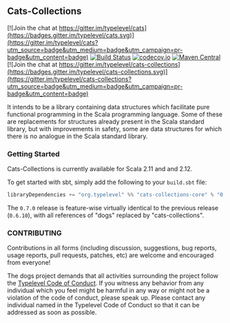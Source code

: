 ## Cats-Collections

[![Join the chat at https://gitter.im/typelevel/cats](https://badges.gitter.im/typelevel/cats.svg)](https://gitter.im/typelevel/cats?utm_source=badge&utm_medium=badge&utm_campaign=pr-badge&utm_content=badge)
[![Build Status](https://api.travis-ci.org/typelevel/cats-collections.png)](https://travis-ci.org/typelevel/cats-collections)
[![codecov.io](http://codecov.io/github/typelevel/cats-collections/coverage.svg?branch=master)](http://codecov.io/github/typelevel/cats-collections?branch=master)
[![Maven Central](https://img.shields.io/maven-central/v/org.typelevel/cats-collections-core_2.12.svg)](https://maven-badges.herokuapp.com/maven-central/org.typelevel/cats-collections-core_2.12) [![Join the chat at https://gitter.im/typelevel/cats-collections](https://badges.gitter.im/typelevel/cats-collections.svg)](https://gitter.im/typelevel/cats-collections?utm_source=badge&utm_medium=badge&utm_campaign=pr-badge&utm_content=badge)

It intends to be a library containing data structures which facilitate pure functional programming in the Scala programming language. Some of these are replacements for structures already present in the Scala standard library, but with improvements in safety, some are data structures for which there is no analogue in the Scala standard library.

### Getting Started

Cats-Collections is currently available for Scala 2.11 and and 2.12.

To get started with sbt, simply add the following to your `build.sbt` file:

```scala
libraryDependencies += "org.typelevel" %% "cats-collections-core" % "0.7.0"
```

The `0.7.0` release is feature-wise virtually identical to the previous release (`0.6.10`), with all references of "dogs" replaced by "cats-collections".

### CONTRIBUTING

Contributions in all forms (including discussion, suggestions, bug reports, usage reports, pull requests, patches, etc) are welcome and encouraged from everyone!

The dogs project demands that all activities surrounding the project follow the [Typelevel Code of Conduct](http://typelevel.org/conduct.html). If you witness any behavior from any individual which you feel might be harmful in any way or might not be a violation of the code of conduct, please speak up. Please contact any individual named in the Typelevel Code of Conduct so that it can be addressed as soon as possible.
